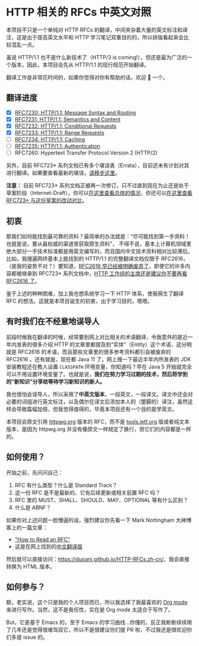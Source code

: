 # HTTP 相关的 RFCs 中英文对照

本项目不只是一个单纯对 HTTP RFCs 的翻译，中间夹杂着大量的英文标注和译注，这是出于提高英文水平和 HTTP 学习笔记双重目的的，所以排版看起来会比较混乱一点。

虽说 HTTP/1.1 也不是什么新技术了（HTTP/3 is coming!），但还是最为广泛的一个版本，因此，本项目会先从 HTTP/1.1 的现行规范开始翻译。

翻译工作是非常花时间的，如果你觉得对你有帮助的话，欢迎 :star2: 一个。

## 翻译进度

- [x] [RFC7230: HTTP/1.1: Message Syntax and Routing](https://duoani.github.io/HTTP-RFCs.zh-cn/RFC7230.html)
- [x] [RFC7231: HTTP/1.1: Semantics and Content](https://duoani.github.io/HTTP-RFCs.zh-cn/RFC7231.html)
- [x] [RFC7232: HTTP/1.1: Conditional Requests](https://duoani.github.io/HTTP-RFCs.zh-cn/RFC7232.html)
- [x] [RFC7233: HTTP/1.1: Range Requests](https://duoani.github.io/HTTP-RFCs.zh-cn/RFC7233.html)
- [ ] [RFC7234: HTTP/1.1: Caching](https://duoani.github.io/HTTP-RFCs.zh-cn/RFC7234.html)
- [ ] [RFC7235: HTTP/1.1: Authentication](https://duoani.github.io/HTTP-RFCs.zh-cn/RFC7235.html)
- [ ] RFC7260: Hypertext Transfer Protocol Version 2 (HTTP/2)

另外，目前 RFC723* 系列文档已有多个堪误表（Errata），目前还未有计划对其进行翻译。如果要查看最新的堪误，[请移步这里](https://datatracker.ietf.org/wg/httpbis/documents/)。

**注意：** 目前 RFC723* 系列文档正被再一次修订，只不过直到现在为止还是处于草案阶段（Internet-Draft）。你可以[在这里查看总体的情况](https://github.com/httpwg/http-core#draft-http-core-documents)，你还可以[在这里查看 RFC723* 与这份草案的改动对比](https://httpwg.org/http-core/diffs/diff_semantics_01.html)。

## 初衷

那我们如何能找到最可靠的资料？最简单的办法就是：“尽可能找到第一手资料！也就是说，要从最权威的渠道里获取原生资料”，
不得不说，基本上计算机领域里绝大部分一手技术标准都是用英文编写的，而且国内中文技术资料相对比较滞后。比如，我搜遍网终基本上能找到的 HTTP/1.1 的完整翻译文档仅限于 RFC2616，（是我的姿势不对？）要知道，[RFC2616 早已经被明确废弃了](https://httpwg.org/specs/)，即使它的许多内容都被继承到 RFC723* 系列文档中，[HTTP 工作组的主席还是建议你不要再看 RFC2616 了](https://www.mnot.net/blog/2014/06/07/rfc2616_is_dead)。

鉴于上述的种种困难，加上我也想系统学习一下 HTTP 体系，使我萌生了翻译 RFC 的想法。这就是本项目诞生的初衷，出于学习目的，嗯嗯。

## 有时我们在不经意地误导人

前段时候我在翻译的时候，经常要到网上对比相关的术语翻译，令我意外的是近一年内发表的很多介绍 HTTP 的文章里都提及到“实体”（Entity）这个术语，这分明就是 RFC2616 的术语，而且那些文章里的很多参考资料都引自被废弃的 RFC2616 。还有就是，现在都 Java 11 了，网上搜一下最近半年内所发表的 JDK 安装教程还在教人设置 `CLASSPATH` 环境变量，你知道吗？早在 Java 5 开始就完全可以不用设置环境变量了。也就是说，**我们在努力学习过期的技术，然后将学到的“新知识”分享给等待学习新知识的新人。**

我也很怕会误导人，所以采用了**中英文版本**，一段英文，一段译文。译文中还会对必要的词组进行英文标注，以及偶尔在译文后添加本人的（蹩脚的）译注，虽然这样会导致篇幅加倍，但我觉得值得的，毕竟本项目还有一个目的是学英文。

本项目会原文引用 [httpwg.org](https://httpwg.org/specs/) 版本的 RFC，而不是 [tools.ietf.org](https://tools.ietf.org/) 版或者纯文本版本，是因为 httpwg.org 并没有像原文一样规定了换行，但它们的内容都是一样的。

## 如何使用？

开始之前，先问问自己：

1. RFC 有什么类型？什么是 Standard Track？
2. 这一份 RFC 是不是最新的、它有后续更新或相关前置 RFC 吗？
3. RFC 里的 MUST、SHALL、SHOULD、MAY、OPTIONAL 等有什么区别？
4. 什么是 ABNF？

如果你对上述问题一脸懵逼的话，强烈建议你先看一下 Mark Nottingham 大神博客上的一篇文章：

- ["How to Read an RFC"](https://www.mnot.net/blog/2018/07/31/read_rfc)
- 这是在网上找到的[中文翻译版](https://www.freebuf.com/column/184598.html)

然后就可以直接访问：<https://duoani.github.io/HTTP-RFCs.zh-cn/>，我会直接转换为 HTML 版本。

## 如何参与？

额，老实说，这个只是我的个人项目而已，所以我选择了我最喜欢的 [Org mode](https://orgmode.org/) 来进行写作。当然，这不是我任性，实在是 Org mode 太适合于写作了。

But，它是基于 Emacs 的，至于 Emacs 的学习曲线...你懂的，反正我断断续续用了几年还是觉得很难驾驭它，所以不是很建议你们提 PR 啦，不过我还是很欢迎你们多提 issue 的。

